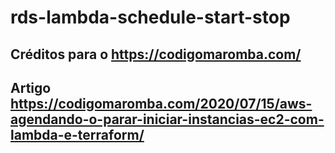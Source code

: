 # rds-lambda-schedule-start-stop

## Créditos para o https://codigomaromba.com/
## Artigo https://codigomaromba.com/2020/07/15/aws-agendando-o-parar-iniciar-instancias-ec2-com-lambda-e-terraform/

